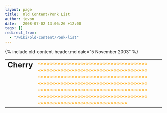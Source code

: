 ```yaml
---
layout: page
title:  Old Content/Ponk List
author: jevon
date:   2008-07-02 13:06:26 +12:00
tags: []
redirect_from:
  - "/wiki/old-content/Ponk-list"
---
```


{% include old-content-header.md date="5 November 2003" %}

<table border=0 cellspacing=2 cellpadding=2>
<tr valign=top><td>
<font size="+2"><b>Cherry</b></font>
</td><td>
<font color="orange" face="Wingdings" size="+1">«««««««««««««««««««««««««««««««««««««««
«««««««««««««««««««««««««««««««««««««««
«««««««««««««««««««««««««««««««««««««««
«««««««««««««««««««««««««««««««««««««««
«««««««««««««««««««««««««««««««««««««««
«««««««««««««««««««««««««««««««««««««««
««««««««««««««««««««««««««««««««</font>
</td></tr></table>
